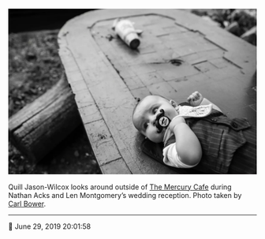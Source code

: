 ![Quill Jason-Wilcox looks around outside of the Mercury Cafe](assets/ffa4bcb264610560fd5894403ec0f343.webp)

Quill Jason-Wilcox looks around outside of [The Mercury Cafe](http://mercurycafe.com/) during Nathan Acks and Len Montgomery’s wedding reception. Photo taken by [Carl Bower](http://carlbowerphotos.com/).

- - - -

<span aria-hidden="true">📅</span> June 29, 2019 20:01:58
